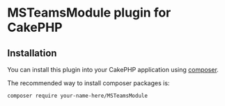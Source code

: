 # MSTeamsModule plugin for CakePHP

## Installation

You can install this plugin into your CakePHP application using [composer](https://getcomposer.org).

The recommended way to install composer packages is:

```
composer require your-name-here/MSTeamsModule
```
